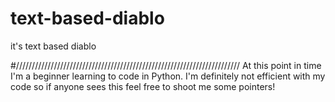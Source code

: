# text-based-diablo
it's text based diablo

#///////////////////////////////////////////////////////////////////////
At this point in time I'm a beginner learning to code in Python. I'm definitely not efficient with my code so if anyone sees this feel free to shoot me some pointers!
